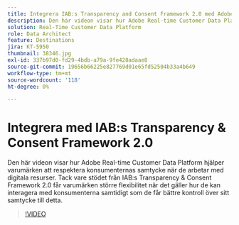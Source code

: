 ```yaml
---
title: Integrera IAB:s Transparency and Consent Framework 2.0 med Adobe Real-time Customer Data Platform
description: Den här videon visar hur Adobe Real-time Customer Data Platform hjälper varumärken att respektera konsumenternas samtycke när de arbetar med digitala resurser. Tack vare stödet från IAB:s Transparency & Consent Framework 2.0 får varumärken större flexibilitet när det gäller hur de kan interagera med konsumenterna samtidigt som de får bättre kontroll över sitt samtycke till detta.
solution: Real-Time Customer Data Platform
role: Data Architect
feature: Destinations
jira: KT-5950
thumbnail: 38346.jpg
exl-id: 337b97d0-fd29-4bdb-a79a-9fe428adaae8
source-git-commit: 19656b66225e827769d01e65fd52504b33a4b649
workflow-type: tm+mt
source-wordcount: '118'
ht-degree: 0%

---
```


# Integrera med IAB:s Transparency &amp; Consent Framework 2.0

Den här videon visar hur Adobe Real-time Customer Data Platform hjälper varumärken att respektera konsumenternas samtycke när de arbetar med digitala resurser. Tack vare stödet från IAB:s Transparency &amp; Consent Framework 2.0 får varumärken större flexibilitet när det gäller hur de kan interagera med konsumenterna samtidigt som de får bättre kontroll över sitt samtycke till detta.

>[!VIDEO](https://video.tv.adobe.com/v/38346?quality=12&learn=on)
